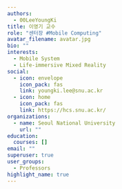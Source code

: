 ```yaml
---
authors:
  - 00LeeYoungKi
title: 이영기 교수
role: "센터장 #Mobile Computing"
avatar_filename: avatar.jpg
bio: ""
interests:
  - Mobile System
  - Life-immersive Mixed Reality
social:
  - icon: envelope
    icon_pack: fas
    link: youngki.lee@snu.ac.kr
  - icon: home
    icon_pack: fas
    link: https://hcs.snu.ac.kr/
organizations:
  - name: Seoul National University
    url: ""
education:
  courses: []
email: ""
superuser: true
user_groups:
  - Professors
highlight_name: true
---
```

